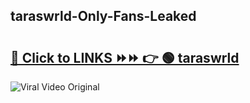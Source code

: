 
 ## taraswrld-Only-Fans-Leaked

# <h2><a href="https://clipsfans.com/taraswrld&ref=git">🔗 Click to LINKS ⏩⏩ 👉 🟢 taraswrld </a></h2>

<a href="https://clipsfans.com/taraswrld&ref=git" rel="nofollow" data-target="animated-image.originalLink"><img src="https://i.ibb.co.com/xMMVF88/686577567.gif" alt="Viral Video Original" style="max-width: 100%; display: inline-block;" data-target="animated-image.originalImage"></a>
